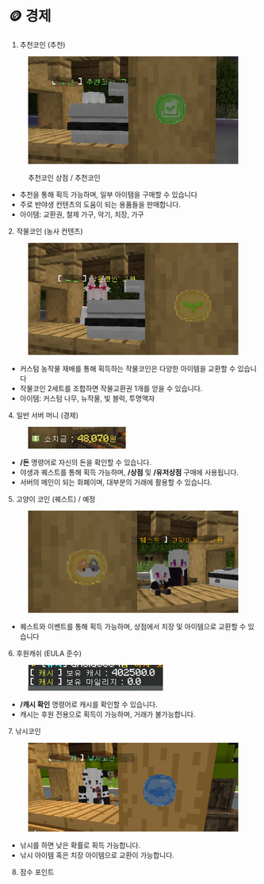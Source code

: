 # 🪙 경제

1. 추천코인 (추천)

<figure><img src="../.gitbook/assets/image (126).png" alt=""><figcaption><p>추천코인 상점 / 추천코인</p></figcaption></figure>

* 추천을 통해 획득 가능하며, 일부 아이템을 구매할 수 있습니다
* 주로 반야생 컨텐츠의 도움이 되는 용품들을 판매합니다.&#x20;
* 아이템: 교환권, 철제 가구, 악기, 치장, 가구



2\. 작물코인 (농사 컨텐츠)&#x20;

<figure><img src="../.gitbook/assets/image (176).png" alt=""><figcaption></figcaption></figure>

* 커스텀 농작물 재배를 통해 획득하는 작물코인은 다양한 아이템을 교환할 수 있습니다
* 작물코인 2세트를 조합하면 작물교환권 1개를 얻을 수 있습니다.
* 아이템: 커스텀 나무, 뉴작물, 빛 블럭, 투명액자



4\. 일반 서버 머니 (경제)

<figure><img src="../.gitbook/assets/image (170).png" alt=""><figcaption></figcaption></figure>

* **/돈** 명령어로 자신의 돈을 확인할 수 있습니다.
* 야생과 퀘스트를 통해 획득 가능하며,  **/상점** 및 **/유저상점** 구매에 사용됩니다.
* 서버의 메인이 되는 화폐이며, 대부분의 거래에 활용할 수 있습니다.&#x20;



5\. 고양이 코인 (퀘스트) / 예정

<figure><img src="../.gitbook/assets/image (137).png" alt=""><figcaption></figcaption></figure>

* 퀘스트와 이벤트를 통해 획득 가능하며, 상점에서 치장 및 아이템으로 교환할 수 있습니다&#x20;



6\. 후원캐쉬 (EULA 준수)

<figure><img src="../.gitbook/assets/image (171).png" alt=""><figcaption></figcaption></figure>

* **/캐시 확인** 명령어로 캐시를 확인할 수 있습니다.
* 캐시는 후원 전용으로 획득이 가능하며, 거래가 불가능합니다.

7\. 낚시코인

<figure><img src="../.gitbook/assets/낚시코인.png" alt=""><figcaption></figcaption></figure>

* 낚시를 하면 낮은 확률로 획득 가능합니다.
* 낚시 아이템 혹은 치장 아이템으로 교환이 가능합니다.



8. 잠수 포인트&#x20;



&#x20;
